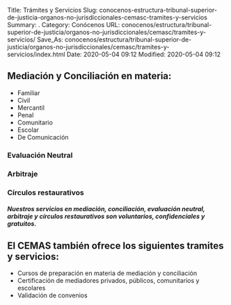 Title: Trámites y Servicios
Slug: conocenos-estructura-tribunal-superior-de-justicia-organos-no-jurisdiccionales-cemasc-tramites-y-servicios
Summary: .
Category: Conócenos
URL: conocenos/estructura/tribunal-superior-de-justicia/organos-no-jurisdiccionales/cemasc/tramites-y-servicios/
Save_As: conocenos/estructura/tribunal-superior-de-justicia/organos-no-jurisdiccionales/cemasc/tramites-y-servicios/index.html
Date: 2020-05-04 09:12
Modified: 2020-05-04 09:12


## Mediación y Conciliación en materia:

- Familiar
- Civil
- Mercantil
- Penal
- Comunitario
- Escolar 
- De Comunicación

### Evaluación Neutral

### Arbitraje

### Círculos restaurativos

##### Nuestros servicios en mediación, conciliación, evaluación neutral, arbitraje y círculos restaurativos son voluntarios, confidenciales y gratuitos.



## El CEMAS también ofrece los siguientes tramites y servicios:

- Cursos de preparación en materia de mediación y conciliación
- Certificación de mediadores privados, públicos, comunitarios y escolares
- Validación de convenios



